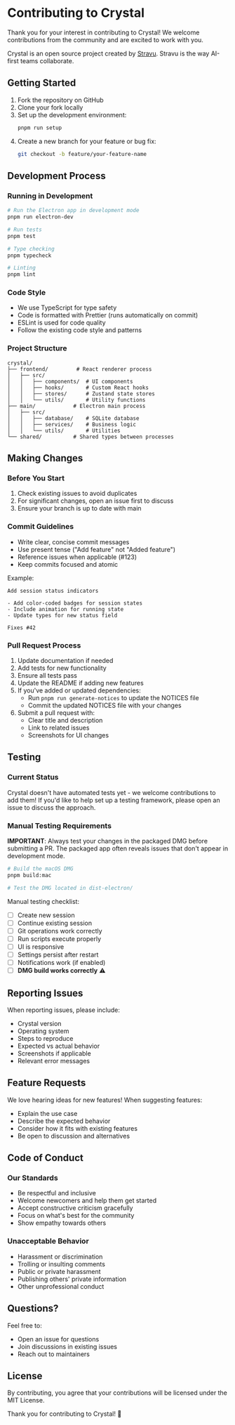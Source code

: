 # Contributing to Crystal

Thank you for your interest in contributing to Crystal! We welcome contributions from the community and are excited to work with you.

Crystal is an open source project created by [Stravu](https://stravu.com/?utm_source=Crystal&utm_medium=OS&utm_campaign=Crystal&utm_id=1).  Stravu is the way AI-first teams collaborate.

## Getting Started

1. Fork the repository on GitHub
2. Clone your fork locally
3. Set up the development environment:
   ```bash
   pnpm run setup
   ```
4. Create a new branch for your feature or bug fix:
   ```bash
   git checkout -b feature/your-feature-name
   ```

## Development Process

### Running in Development

```bash
# Run the Electron app in development mode
pnpm run electron-dev

# Run tests
pnpm test

# Type checking
pnpm typecheck

# Linting
pnpm lint
```

### Code Style

- We use TypeScript for type safety
- Code is formatted with Prettier (runs automatically on commit)
- ESLint is used for code quality
- Follow the existing code style and patterns

### Project Structure

```
crystal/
├── frontend/         # React renderer process
│   ├── src/
│   │   ├── components/  # UI components
│   │   ├── hooks/       # Custom React hooks
│   │   ├── stores/      # Zustand state stores
│   │   └── utils/       # Utility functions
├── main/            # Electron main process
│   ├── src/
│   │   ├── database/    # SQLite database
│   │   ├── services/    # Business logic
│   │   └── utils/       # Utilities
└── shared/          # Shared types between processes
```

## Making Changes

### Before You Start

1. Check existing issues to avoid duplicates
2. For significant changes, open an issue first to discuss
3. Ensure your branch is up to date with main

### Commit Guidelines

- Write clear, concise commit messages
- Use present tense ("Add feature" not "Added feature")
- Reference issues when applicable (#123)
- Keep commits focused and atomic

Example:
```
Add session status indicators

- Add color-coded badges for session states
- Include animation for running state
- Update types for new status field

Fixes #42
```

### Pull Request Process

1. Update documentation if needed
2. Add tests for new functionality
3. Ensure all tests pass
4. Update the README if adding new features
5. If you've added or updated dependencies:
   - Run `pnpm run generate-notices` to update the NOTICES file
   - Commit the updated NOTICES file with your changes
6. Submit a pull request with:
   - Clear title and description
   - Link to related issues
   - Screenshots for UI changes

## Testing

### Current Status
Crystal doesn't have automated tests yet - we welcome contributions to add them! If you'd like to help set up a testing framework, please open an issue to discuss the approach.

### Manual Testing Requirements

**IMPORTANT**: Always test your changes in the packaged DMG before submitting a PR. The packaged app often reveals issues that don't appear in development mode.

```bash
# Build the macOS DMG
pnpm build:mac

# Test the DMG located in dist-electron/
```

Manual testing checklist:
- [ ] Create new session
- [ ] Continue existing session
- [ ] Git operations work correctly
- [ ] Run scripts execute properly
- [ ] UI is responsive
- [ ] Settings persist after restart
- [ ] Notifications work (if enabled)
- [ ] **DMG build works correctly** ⚠️

## Reporting Issues

When reporting issues, please include:
- Crystal version
- Operating system
- Steps to reproduce
- Expected vs actual behavior
- Screenshots if applicable
- Relevant error messages

## Feature Requests

We love hearing ideas for new features! When suggesting features:
- Explain the use case
- Describe the expected behavior
- Consider how it fits with existing features
- Be open to discussion and alternatives

## Code of Conduct

### Our Standards

- Be respectful and inclusive
- Welcome newcomers and help them get started
- Accept constructive criticism gracefully
- Focus on what's best for the community
- Show empathy towards others

### Unacceptable Behavior

- Harassment or discrimination
- Trolling or insulting comments
- Public or private harassment
- Publishing others' private information
- Other unprofessional conduct

## Questions?

Feel free to:
- Open an issue for questions
- Join discussions in existing issues
- Reach out to maintainers

## License

By contributing, you agree that your contributions will be licensed under the MIT License.

Thank you for contributing to Crystal! 🎉
